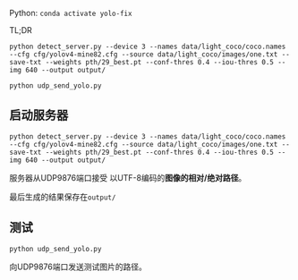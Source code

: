 Python: `conda activate yolo-fix`

TL;DR

```
python detect_server.py --device 3 --names data/light_coco/coco.names --cfg cfg/yolov4-mine82.cfg --source data/light_coco/images/one.txt --save-txt --weights pth/29_best.pt --conf-thres 0.4 --iou-thres 0.5 --img 640 --output output/

python udp_send_yolo.py
```

## 启动服务器

```
python detect_server.py --device 3 --names data/light_coco/coco.names --cfg cfg/yolov4-mine82.cfg --source data/light_coco/images/one.txt --save-txt --weights pth/29_best.pt --conf-thres 0.4 --iou-thres 0.5 --img 640 --output output/
```

服务器从UDP9876端口接受 以UTF-8编码的**图像的相对/绝对路径**。

最后生成的结果保存在`output/`

## 测试

`python udp_send_yolo.py`

向UDP9876端口发送测试图片的路径。
